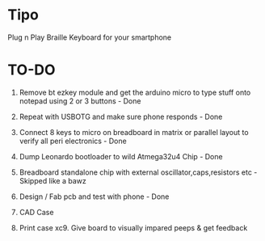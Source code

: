# Tipo
Plug n Play Braille Keyboard for your smartphone


# TO-DO
1. Remove bt ezkey module and get the arduino micro to type stuff onto notepad using 2 or 3 buttons - Done

2. Repeat with USBOTG and make sure phone responds - Done

3. Connect 8 keys to micro on breadboard in matrix or parallel layout to verify all peri electronics - Done

4. Dump Leonardo bootloader to wild Atmega32u4 Chip - Done

5. Breadboard standalone chip with external oscillator,caps,resistors etc - Skipped like a bawz

6. Design / Fab pcb and test with phone - Done

7. CAD Case

8. Print case
xc9. Give board to visually impared peeps & get feedback
